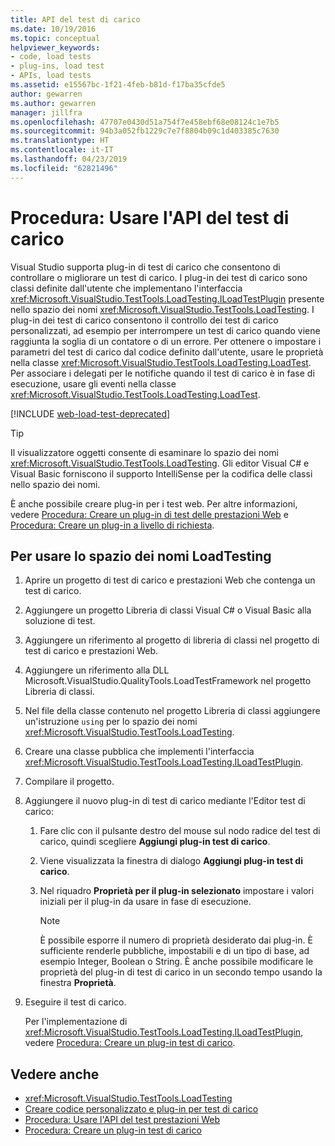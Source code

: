 ```yaml
---
title: API del test di carico
ms.date: 10/19/2016
ms.topic: conceptual
helpviewer_keywords:
- code, load tests
- plug-ins, load test
- APIs, load tests
ms.assetid: e15567bc-1f21-4feb-b81d-f17ba35cfde5
author: gewarren
ms.author: gewarren
manager: jillfra
ms.openlocfilehash: 47707e0430d51a754f7e458ebf68e08124c1e7b5
ms.sourcegitcommit: 94b3a052fb1229c7e7f8804b09c1d403385c7630
ms.translationtype: HT
ms.contentlocale: it-IT
ms.lasthandoff: 04/23/2019
ms.locfileid: "62821496"
---
```

# <a name="how-to-use-the-load-test-api"></a>Procedura: Usare l'API del test di carico

Visual Studio supporta plug-in di test di carico che consentono di controllare o migliorare un test di carico. I plug-in dei test di carico sono classi definite dall'utente che implementano l'interfaccia <xref:Microsoft.VisualStudio.TestTools.LoadTesting.ILoadTestPlugin> presente nello spazio dei nomi <xref:Microsoft.VisualStudio.TestTools.LoadTesting>. I plug-in dei test di carico consentono il controllo dei test di carico personalizzati, ad esempio per interrompere un test di carico quando viene raggiunta la soglia di un contatore o di un errore. Per ottenere o impostare i parametri del test di carico dal codice definito dall'utente, usare le proprietà nella classe <xref:Microsoft.VisualStudio.TestTools.LoadTesting.LoadTest>. Per associare i delegati per le notifiche quando il test di carico è in fase di esecuzione, usare gli eventi nella classe <xref:Microsoft.VisualStudio.TestTools.LoadTesting.LoadTest>.

[!INCLUDE [web-load-test-deprecated](includes/web-load-test-deprecated.md)]

> [!TIP]
> Il visualizzatore oggetti consente di esaminare lo spazio dei nomi <xref:Microsoft.VisualStudio.TestTools.LoadTesting>. Gli editor Visual C# e Visual Basic forniscono il supporto IntelliSense per la codifica delle classi nello spazio dei nomi.

È anche possibile creare plug-in per i test web. Per altre informazioni, vedere [Procedura: Creare un plug-in di test delle prestazioni Web](../test/how-to-create-a-web-performance-test-plug-in.md) e [Procedura: Creare un plug-in a livello di richiesta](../test/how-to-create-a-request-level-plug-in.md).

## <a name="to-use-the-loadtesting-namespace"></a>Per usare lo spazio dei nomi LoadTesting

1. Aprire un progetto di test di carico e prestazioni Web che contenga un test di carico.

2. Aggiungere un progetto Libreria di classi Visual C# o Visual Basic alla soluzione di test.

3. Aggiungere un riferimento al progetto di libreria di classi nel progetto di test di carico e prestazioni Web.

4. Aggiungere un riferimento alla DLL Microsoft.VisualStudio.QualityTools.LoadTestFramework nel progetto Libreria di classi.

5. Nel file della classe contenuto nel progetto Libreria di classi aggiungere un'istruzione `using` per lo spazio dei nomi <xref:Microsoft.VisualStudio.TestTools.LoadTesting>.

6. Creare una classe pubblica che implementi l'interfaccia <xref:Microsoft.VisualStudio.TestTools.LoadTesting.ILoadTestPlugin>.

7. Compilare il progetto.

8. Aggiungere il nuovo plug-in di test di carico mediante l'Editor test di carico:

    1. Fare clic con il pulsante destro del mouse sul nodo radice del test di carico, quindi scegliere **Aggiungi plug-in test di carico**.

    2. Viene visualizzata la finestra di dialogo **Aggiungi plug-in test di carico**.

    3. Nel riquadro **Proprietà per il plug-in selezionato** impostare i valori iniziali per il plug-in da usare in fase di esecuzione.

        > [!NOTE]
        > È possibile esporre il numero di proprietà desiderato dai plug-in. È sufficiente renderle pubbliche, impostabili e di un tipo di base, ad esempio Integer, Boolean o String. È anche possibile modificare le proprietà del plug-in di test di carico in un secondo tempo usando la finestra **Proprietà**.

9. Eseguire il test di carico.

     Per l'implementazione di <xref:Microsoft.VisualStudio.TestTools.LoadTesting.ILoadTestPlugin>, vedere [Procedura: Creare un plug-in test di carico](../test/how-to-create-a-load-test-plug-in.md).

## <a name="see-also"></a>Vedere anche

- <xref:Microsoft.VisualStudio.TestTools.LoadTesting>
- [Creare codice personalizzato e plug-in per test di carico](../test/create-custom-code-and-plug-ins-for-load-tests.md)
- [Procedura: Usare l'API del test prestazioni Web](../test/how-to-use-the-web-performance-test-api.md)
- [Procedura: Creare un plug-in test di carico](../test/how-to-create-a-load-test-plug-in.md)